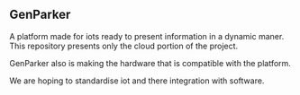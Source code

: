 ## GenParker
A platform made for iots ready to present information in a dynamic maner.
This repository presents only the cloud portion of the project.

GenParker also is making the hardware that is compatible with the platform.

We are hoping to standardise iot and there integration with software.